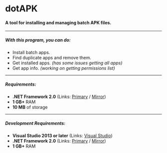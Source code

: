 # dotAPK
#### A tool for installing and managing batch APK files.
---

##### With this program, you can do:
  - Install batch apps.
  - Find duplicate apps and remove them.
  - Get installed apps. *(has some issues getting all apps)*
  - Get app info. *(working on getting permissions list)*

---

##### Requirements:
  - **.NET Framework 2.0** (Links: [Primary] / [Mirror])
  - **1 GB+** RAM
  - **10 MB** of storage

---

##### Development Requirements:
  - **Visual Studio 2013 or later** (Links: [Visual Studio])
  - **.NET Framework 2.0** (Links: [Primary] / [Mirror])
  - **1 GB+** RAM
   
   [Primary]: <https://www.microsoft.com/download/details.aspx?id=6523>
   [Mirror]: <http://filehippo.com/download_dotnet_framework_2/>
   [Visual Studio]: <https://www.visualstudio.com/downloads/>
